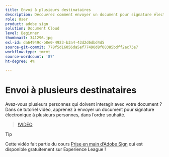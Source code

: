 ```yaml
---
title: Envoi à plusieurs destinataires
description: Découvrez comment envoyer un document pour signature électronique à plusieurs personnes dans l’ordre qui vous convient
role: User
product: adobe sign
solution: Document Cloud
level: Beginner
thumbnail: 341296.jpg
exl-id: da64949c-b8e0-4923-b3a4-43d2d6dbd4d5
source-git-commit: 778f5d16056da5ef77490d8f00385bdff2ac73e7
workflow-type: tm+mt
source-wordcount: '87'
ht-degree: 4%

---
```


# Envoi à plusieurs destinataires

Avez-vous plusieurs personnes qui doivent interagir avec votre document ? Dans ce tutoriel vidéo, apprenez à envoyer un document pour signature électronique à plusieurs personnes, dans l’ordre souhaité.

>[!VIDEO](https://video.tv.adobe.com/v/341296?hidetitle=true)

>[!TIP]
>
>Cette vidéo fait partie du cours [Prise en main d’Adobe Sign](https://experienceleague.adobe.com/?recommended=Sign-U-1-2020.1) qui est disponible gratuitement sur Experience League !
